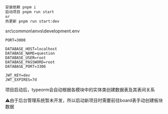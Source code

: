 ```bash
安装依赖 pnpm i
启动项目 pnpm run start
or
热更新 pnpm run start:dev
```

src\common\envs\development.env
```env
PORT=3000

DATABASE_HOST=localhost
DATABASE_NAME=question
DATABASE_USER=root
DATABASE_PASSWORD=root
DATABASE_PORT=3306

JWT_KEY=dev
JWT_EXPIRES=7d

```
项目启动后，typeorm会自动根据各模块中的实体类创建数据表及其表间关系

⚠️由于后台管理系统暂未开发，所以启动新项目时需要前往board表手动创建板块数据